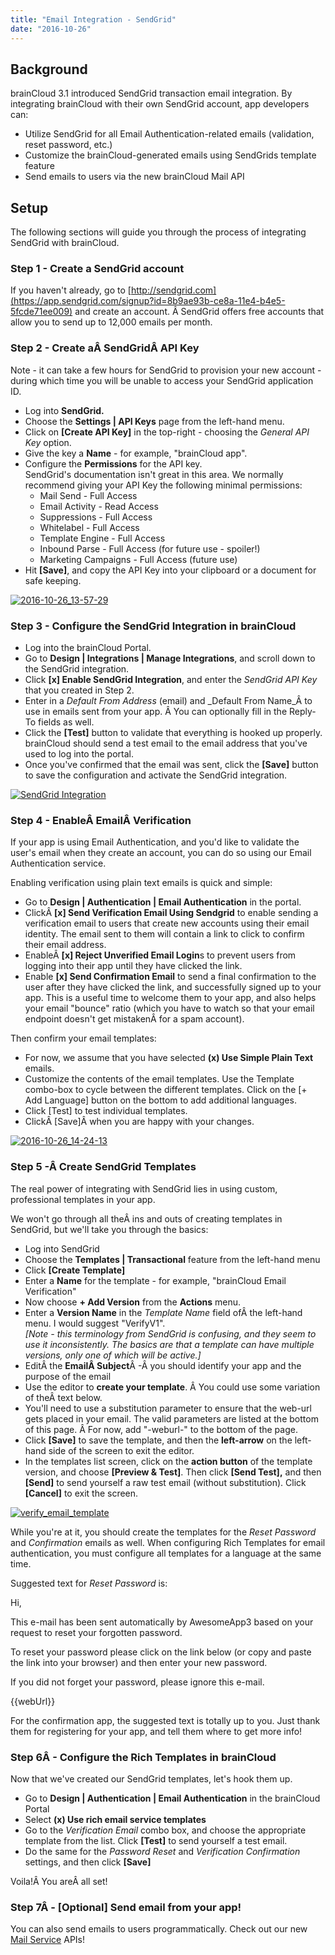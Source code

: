 ```yaml
---
title: "Email Integration - SendGrid"
date: "2016-10-26"
---
```


## Background

brainCloud 3.1 introduced SendGrid transaction email integration. By integrating brainCloud with their own SendGrid account, app developers can:

- Utilize SendGrid for all Email Authentication-related emails (validation, reset password, etc.)
- Customize the brainCloud-generated emails using SendGrids template feature
- Send emails to users via the new brainCloud Mail API

## Setup

The following sections will guide you through the process of integrating SendGrid with brainCloud.

### Step 1 - Create a SendGrid account

If you haven't already, go to [http://sendgrid.com](https://app.sendgrid.com/signup?id=8b9ae93b-ce8a-11e4-b4e5-5fcde71ee009) and create an account. Â SendGrid offers free accounts that allow you to send up to 12,000 emails per month.

### Step 2 - Create aÂ SendGridÂ API Key

Note - it can take a few hours for SendGrid to provision your new account - during which time you will be unable to access your SendGrid application ID.

- Log into **SendGrid.**
- Choose the **Settings | API Keys** page from the left-hand menu.
- Click on **[Create API Key]** in the top-right - choosing the _General API Key_ option.
- Give the key a **Name** - for example, "brainCloud app".
- Configure the **Permissions** for the API key.  
    SendGrid's documentation isn't great in this area. We normally recommend giving your API Key the following minimal permissions:
    - Mail Send - Full Access
    - Email Activity - Read Access
    - Suppressions - Full Access
    - Whitelabel - Full Access
    - Template Engine - Full Access
    - Inbound Parse - Full Access (for future use - spoiler!)
    - Marketing Campaigns - Full Access (future use)
- Hit **[Save]**, and copy the API Key into your clipboard or a document for safe keeping.

[![2016-10-26_13-57-29](images/2016-10-26_13-57-29.png)](images/2016-10-26_13-57-29.png)

### Step 3 - Configure the SendGrid Integration in brainCloud

- Log into the brainCloud Portal.
- Go to **Design | Integrations | Manage Integrations**, and scroll down to the SendGrid integration.
- Click **[x] Enable SendGrid Integration**, and enter the _SendGrid API Key_ that you created in Step 2.
- Enter in a _Default From Address_ (email) and _Default From Name_Â to use in emails sent from your app. Â You can optionally fill in the Reply-To fields as well.
- Click the **[Test]** button to validate that everything is hooked up properly. brainCloud should send a test email to the email address that you've used to log into the portal.
- Once you've confirmed that the email was sent, click the **[Save]** button to save the configuration and activate the SendGrid integration.

[![SendGrid Integration](images/2016-10-26_14-05-36.png)](images/2016-10-26_14-05-36.png)

### Step 4 - EnableÂ EmailÂ Verification

If your app is using Email Authentication, and you'd like to validate the user's email when they create an account, you can do so using our Email Authentication service.

Enabling verification using plain text emails is quick and simple:

- Go to **Design | Authentication | Email Authentication** in the portal.
- ClickÂ **[x] Send Verification Email Using Sendgrid** to enable sending a verification email to users that create new accounts using their email identity. The email sent to them will contain a link to click to confirm their email address.
- EnableÂ **[x] Reject Unverified Email Login**s to prevent users from logging into their app until they have clicked the link.
- Enable **[x] Send Confirmation Email** to send a final confirmation to the user after they have clicked the link, and successfully signed up to your app. This is a useful time to welcome them to your app, and also helps your email "bounce" ratio (which you have to watch so that your email endpoint doesn't get mistakenÂ for a spam account).

Then confirm your email templates:

- For now, we assume that you have selected **(x) Use Simple Plain Text** emails.
- Customize the contents of the email templates. Use the Template combo-box to cycle between the different templates. Click on the [+ Add Language] button on the bottom to add additional languages.
- Click [Test] to test individual templates.
- ClickÂ [Save]Â when you are happy with your changes.

[![2016-10-26_14-24-13](images/2016-10-26_14-24-13.png)](images/2016-10-26_14-24-13.png)

### Step 5 -Â Create SendGrid Templates

The real power of integrating with SendGrid lies in using custom, professional templates in your app.

We won't go through all theÂ ins and outs of creating templates in SendGrid, but we'll take you through the basics:

- Log into SendGrid
- Choose the **Templates | Transactional** feature from the left-hand menu
- Click **[Create Template]**
- Enter a **Name** for the template - for example, "brainCloud Email Verification"
- Now choose **\+ Add Version** from the **Actions** menu.
- Enter a **Version Name** in the _Template Name_ field ofÂ the left-hand menu. I would suggest "VerifyV1".  
    _[Note - this terminology from SendGrid is confusing, and they seem to use it inconsistently. The basics are that a template can have multiple versions, only one of which will be active.]_
- EditÂ the **EmailÂ Subject**Â -Â you should identify your app and the purpose of the email
- Use the editor to **create your template**. Â You could use some variation of theÂ text below.
- You'll need to use a substitution parameter to ensure that the web-url gets placed in your email. The valid parameters are listed at the bottom of this page. Â For now, add "-weburl-" to the bottom of the page.
- Click **[Save]** to save the template, and then the **left-arrow** on the left-hand side of the screen to exit the editor.
- In the templates list screen, click on the **action button** of the template version, and choose **[Preview & Test]**. Then click **[Send Test],** and then **[Send]** to send yourself a raw test email (without substitution). Click **[Cancel]** to exit the screen.

[![verify_email_template](images/2016-11-02_17-08-19.png)](images/2016-11-02_17-08-19.png)

While you're at it, you should create the templates for the _Reset Password_ and _Confirmation_ emails as well. When configuring Rich Templates for email authentication, you must configure all templates for a language at the same time.

Suggested text for _Reset Password_ is:

Hi,

This e-mail has been sent automatically by AwesomeApp3 based on your request to reset your forgotten password.

To reset your password please click on the link below (or copy and paste the link into your browser) and then enter your new password.

If you did not forget your password, please ignore this e-mail.

{{webUrl}}

For the confirmation app, the suggested text is totally up to you. Just thank them for registering for your app, and tell them where to get more info!

### Step 6Â - Configure the Rich Templates in brainCloud

Now that we've created our SendGrid templates, let's hook them up.

- Go to **Design | Authentication | Email Authentication** in the brainCloud Portal
- Select **(x) Use rich email service templates**
- Go to the _Verification Email_ combo box, and choose the appropriate template from the list. Click **[Test]** to send yourself a test email.
- Do the same for the _Password Reset_ and _Verification Confirmation_ settings, and then click **[Save]**

Voila!Â You areÂ all set!

### Step 7Â - [Optional] Send email from your app!

You can also send emails to users programmatically. Check out our new [Mail Service](/api/capi/mail) APIs!
